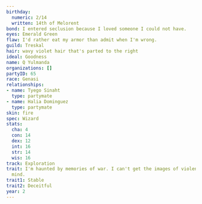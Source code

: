 ```yaml
---
birthday:
  numeric: 2/14
  written: 14th of Melorent
bond: I entered seclusion because I loved someone I could not have.
eyes: Emerald Green
flaw: I'd rather eat my armor than admit when I'm wrong.
guild: Treskal
hair: wavy violet hair that's parted to the right
ideal: Goodness
name: Q Yulmanda
organizations: []
partyID: 65
race: Genasi
relationships:
- name: Tyego Sinaht
  type: partymate
- name: Halia Dominguez
  type: partymate
skin: fire
spec: Wizard
stats:
  cha: 4
  con: 14
  dex: 12
  int: 16
  str: 14
  wis: 16
track: Exploration
trait: I'm haunted by memories of war. I can't get the images of violence out of my
  mind.
trait1: Stable
trait2: Deceitful
year: 2
---
```

